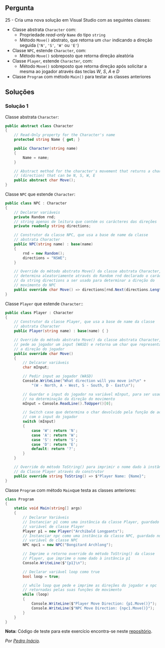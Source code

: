 ## Pergunta

25 - Cria uma nova solução em Visual Studio com as seguintes classes:

* Classe abstrata `Character` com:
  * Propriedade _read-only_ `Name` do tipo `string`
  * Método `Move()` abstrato, que retorna um `char` indicando a direção seguida
    (`'N'`, `'S'`, `'W'` ou `'E'`)
* Classe `NPC`, estende `Character`, com:
  * Método `Move()` sobreposto que retorna direção aleatória
* Classe `Player`, estende `Character`, com:
  * Método `Move()` sobreposto que retorna direção após solicitar a mesma ao
    jogador através das teclas *W*, *S*, *A* e *D*
* Classe `Program` com método `Main()` para testar as classes anteriores

## Soluções

### Solução 1

Classe abstrata `Character`:

```cs
public abstract class Character
{
    // Read-Only property for the Character's name
    protected string Name { get; }

    public Character(string name)
    {
        Name = name;
    }

    // Abstract method for the character's movement that returns a char 
    // (direction) that can be N, S, W, E
    public abstract char Move();
}
```

Classe `NPC` que estende `Character`:

```cs
public class NPC : Character
{
    // Declarar variáveis
    private Random rnd;
    // string apenas de leitura que contém os carácteres das direções
    private readonly string directions;

    // Construtor da classe NPC, que usa a base de name da classe 
    // abstrata Character
    public NPC(string name) : base(name)
    {
        rnd = new Random();
        directions = "NSWE";
    }

    // Override do método abstrato Move() da classe abstrata Character,
    // determina aleatoriamente através do Random rnd declarado o carácter
    // da string directions a ser usado para determinar a direção do
    // movimento do NPC
    public override char Move() => directions[rnd.Next(directions.Length)];
}
```

Classe `Player` que estende `Character`::

```cs
public class Player : Character
{
    // Construtor da classe Player, que usa a base de name da classe 
    // abstrata Character
    public Player(string name) : base(name) { }

    // Override do método abstrato Move() da classe abstrata Character,
    // pede ao jogador um input (WASD) e retorna um char que representa
    // a direção do jogador
    public override char Move()
    {
        // Delcarar variáveis
        char mInput;

        // Pedir input ao jogador (WASD)
        Console.WriteLine("What direction will you move in?\n" +
            "(W - North, A - West, S - South, D - East\n");

        // Guardar o input do jogador na variável mInput, para ser usada
        // na determinação da direção do movimento
        mInput = Console.ReadLine().ToUpper()[0];

        // Switch case que determina o char devolvido pela função de acordo
        // com o input do jogador
        switch (mInput)
        {
            case 'W': return 'N';
            case 'A': return 'W';
            case 'S': return 'S';
            case 'D': return 'E';
            default: return '?';
        }
    }

    // Override do método ToString() para imprimir o nome dado à instância
    // da Classe Player através do construtor
    public override string ToString() => $"Player Name: {Name}";
}
```

Classe `Program` com método `Main`que testa as classes anteriores:

```cs
class Program
{
    static void Main(string[] args)
    {
        // Declarar Variáveis
        // Instanciar p1 como uma instância da classe Player, guardado numa
        // variável de classe Player
        Player p1 = new Player("Archibald Longpants");
        // Instanciar npc como uma instância da classe NPC, guardado numa
        // variável de classe NPC
        NPC npc1 = new NPC("Bongitard Archlong");

        // Imprime o retorno override do método ToString() da classe 
        // Player, que imprime o nome dado à instância p1
        Console.WriteLine($"{p1}\n");

        // Declarar variável loop como true
        bool loop = true;

        // while loop que pede e imprime as direções do jogador e npc
        // retornadas pelas suas funções de movimento
        while (loop)
        {
            Console.WriteLine($"Player Move Direction: {p1.Move()}");
            Console.WriteLine($"NPC Move Direction: {npc1.Move()}");
        }
    }
}
```


**Nota:** Código de teste para este exercício encontra-se neste
[repositório](https://github.com/PmaiWoW/GitHub-Exercises).

*Por [Pedro Inácio](https://github.com/PmaiWoW).*